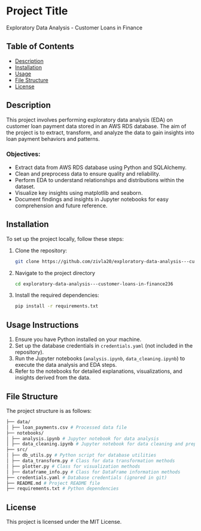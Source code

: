# Project Title
Exploratory Data Analysis - Customer Loans in Finance

## Table of Contents
- [Description](#description)
- [Installation](#installation)
- [Usage](#usage)
- [File Structure](#file-structure)
- [License](#license)

## Description
This project involves performing exploratory data analysis (EDA) on customer loan payment data stored in an AWS RDS database. The aim of the project is to extract, transform, and analyze the data to gain insights into loan payment behaviors and patterns.

### Objectives:
- Extract data from AWS RDS database using Python and SQLAlchemy.
- Clean and preprocess data to ensure quality and reliability.
- Perform EDA to understand relationships and distributions within the dataset.
- Visualize key insights using matplotlib and seaborn.
- Document findings and insights in Jupyter notebooks for easy comprehension and future reference.

## Installation
To set up the project locally, follow these steps:

1. Clone the repository:
   ```bash
   git clone https://github.com/zivla20/exploratory-data-analysis---customer-loans-in-finance236.git
   ```
   
2. Navigate to the project directory
    ```bash
    cd exploratory-data-analysis---customer-loans-in-finance236
    ```
3. Install the required dependencies:
    ```bash
    pip install -r requirements.txt
    ```

## Usage Instructions

1. Ensure you have Python installed on your machine.
2. Set up the database credentials in `credentials.yaml` (not included in the repository).
3. Run the Jupyter notebooks (`analysis.ipynb`, `data_cleaning.ipynb`) to execute the data analysis and EDA steps.
4. Refer to the notebooks for detailed explanations, visualizations, and insights derived from the data.


## File Structure
The project structure is as follows:
```bash
├── data/
│ ├── loan_payments.csv # Processed data file
├── notebooks/
│ ├── analysis.ipynb # Jupyter notebook for data analysis
│ ├── data_cleaning.ipynb # Jupyter notebook for data cleaning and preprocessing
├── src/
│ ├── db_utils.py # Python script for database utilities
│ ├── data_transform.py # Class for data transformation methods
│ ├── plotter.py # Class for visualization methods
│ ├── dataframe_info.py # Class for DataFrame information methods
├── credentials.yaml # Database credentials (ignored in git)
├── README.md # Project README file
├── requirements.txt # Python dependencies
```

## License
This project is licensed under the MIT License.

